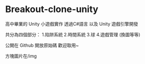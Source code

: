# Breakout-clone-unity

高中畢業的 Unity 小遊戲實作
透過C#語言 以及 Unity 遊戲引擎開發

共分為四個部分：
1.陷阱系統
2.時間系統
3.球
4.遊戲管理 (換圖等等)

公開在 Github 開放原始碼 歡迎取用~ 

方塊圖片在/img

